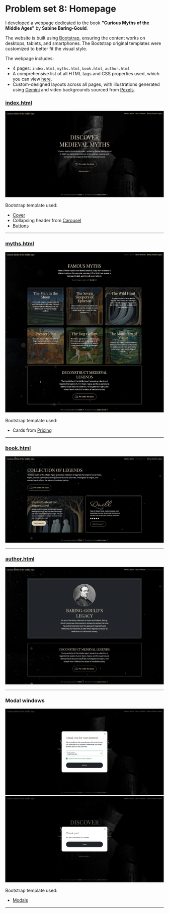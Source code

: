 # Problem set 8: Homepage

I developed a webpage dedicated to the book **"Curious Myths of the Middle Ages"** by **Sabine Baring-Gould**.

The website is built using [Bootstrap](https://getbootstrap.com/), ensuring the content works on desktops, tablets, and smartphones. The Bootstrap original templates were customized to better fit the visual style.

The webpage includes:

- 4 pages: `index.html`, `myths.html`, `book.html`, `author.html`
- A comprehensive list of all HTML tags and CSS properties used, which you can view [here](https://github.com/raydtutto/harvard-cs50x-2024/blob/main/src/week_8_html_css_javascript/problem_set_8/homepage/specification.txt).
- Custom-designed layouts across all pages, with illustrations generated using [Gemini](https://gemini.google.com/) and video backgrounds sourced from [Pexels](https://www.pexels.com/).

### [index.html](https://github.com/raydtutto/harvard-cs50x-2024/blob/main/src/week_8_html_css_javascript/problem_set_8/homepage/index.html)

<img src="img/screenshots/1-index_1.png" alt="Main page">

Bootstrap template used:
- [Cover](https://getbootstrap.com/docs/5.3/examples/cover/)
- Collapsing header from [Carousel](https://getbootstrap.com/docs/5.3/examples/carousel/)
- [Buttons](https://getbootstrap.com/docs/5.3/examples/buttons/)

---

### [myths.html](https://github.com/raydtutto/harvard-cs50x-2024/blob/main/src/week_8_html_css_javascript/problem_set_8/homepage/myths.html)

<img src="img/screenshots/2-myths.png" alt="Famous myths">

Bootstrap template used:
- Cards from [Pricing](https://getbootstrap.com/docs/5.3/examples/pricing/)

---

### [book.html](https://github.com/raydtutto/harvard-cs50x-2024/blob/main/src/week_8_html_css_javascript/problem_set_8/homepage/book.html)

<img src="img/screenshots/3-book.png" alt="About the book">

---

### [author.html](https://github.com/raydtutto/harvard-cs50x-2024/blob/main/src/week_8_html_css_javascript/problem_set_8/homepage/author.html)

<img src="img/screenshots/4-author.png" alt="About author">

---

### Modal windows

<img src="img/screenshots/1-index_2_preorder-modal.png" alt="Preorder modal">
<img src="img/screenshots/1-index_3_confirm_modal.png" alt="Confirm modal">

Bootstrap template used:
- [Modals](https://getbootstrap.com/docs/5.3/examples/modals/)

---